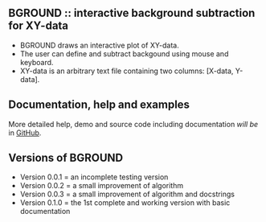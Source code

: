 BGROUND :: interactive background subtraction for XY-data
--------------------------------------------------------

* BGROUND draws an interactive plot of XY-data.
* The user can define and subtract backgound using mouse and keyboard.
* XY-data is an arbitrary text file containing two columns: [X-data, Y-data].

Documentation, help and examples
--------------------------------

More detailed help, demo and source code including documentation *will be*
in [GitHub](https://mirekslouf.github.io/bground).

Versions of BGROUND
-------------------

* Version 0.0.1 = an incomplete testing version
* Version 0.0.2 = a small improvement of algorithm
* Version 0.0.3 = a small improvement of algorithm and docstrings
* Version 0.1.0 = the 1st complete and working version with basic documentation
